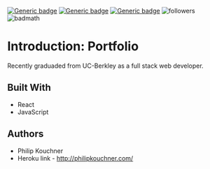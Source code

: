 [![Generic badge](https://img.shields.io/badge/react-MIT-blue.svg)](https://shields.io/)
[![Generic badge](https://img.shields.io/badge/Node.js-MIT-green.svg)](https://shields.io/)
[![Generic badge](https://img.shields.io/badge/github_pages.js-MIT-blue.svg)](https://shields.io/)
![followers](https://img.shields.io/github/followers/PhilipK-webdev?logoColor=red&style=social)
![badmath](https://img.shields.io/github/languages/top/nielsenjared/badmath)

# Introduction: Portfolio

Recently graduaded from UC-Berkley as a full stack web developer.

## Built With

- React
- JavaScript

## Authors

- Philip Kouchner
- Heroku link - http://philipkouchner.com/

